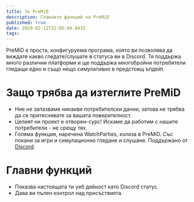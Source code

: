 ```yaml
---
title: За PreMiD
description: Главните функций на PreMiD
published: true
date: 2020-02-12T22:05:04.843Z
tags:
---
```


PreMiD е проста, конфигуруема програма, която ви позволява да виждате какво гледате/слушате в статуса ви в Discord. Тя поддържа много различни платформи и ще поддържа многобройни потребители гледащи едно и също нещо симулативно в предстоящ ъпдейт.

# Защо трябва да изтеглите PreMiD
- Ние не запазваме никакви потребителски данни, затова не трябва да се притеснявате за вашата поверителност.
- Целият ни проект е отворен-сурс! Искаме да работим с нашите потребители - не срещу тях.
- Голяма функция, наречена WatchParties, излиза в PreMiD. Със покани за игри и симулационно гледане и слушане. Поддържано от [Discord](https://discordapp.com/).

# Главни функций
- Показва настоящата ти уеб дейност като Discord статус.
- Дава ви пълен контрол над присъствията.